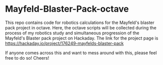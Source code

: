 # Mayfeld-Blaster-Pack-octave
This repo contains code for robotics calculations for the Mayfeld's blaster pack project in octave.
Here, the octave scripts will be collected during the process of my robotics study and simultaneous
progression of the Mayfeld's Blaster pack project on Hackaday. The link for the project page is 
https://hackaday.io/project/176249-mayfelds-blaster-pack

If anyone comes across this and want to mess around with this, please feel free to do so!
Cheers!
